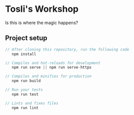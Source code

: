# Tosli's Workshop
Is this is where the magic happens?

## Project setup
```js
// After cloning this repository, run the following code
   npm install

// Compiles and hot-reloads for development
   npm run serve || npm run serve-https

// Compiles and minifies for production
   npm run build

// Run your tests
   npm run test

// Lints and fixes files
   npm run lint
```
